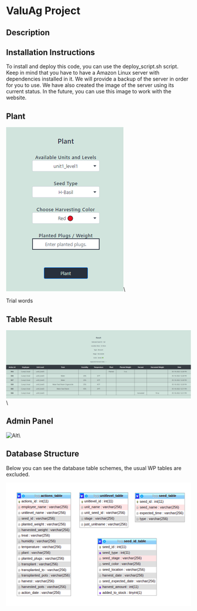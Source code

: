 # ValuAg Project

## Description

## Installation Instructions 

 To install and deploy this code, you can use the deploy_script.sh script. Keep in mind that you have to have a Amazon Linux server with dependencies installed in it. We will provide a backup of the server in order for you to use. We have also created the image of the server using its current status. In the future, you can use this image to work with the website.

 
 
 ## Plant
  ![Alt](https://github.com/valuagorg/php/blob/master/imgs/plant.png)\
  
  Trial words
  
 ## Table Result
  ![Alt](https://github.com/valuagorg/php/blob/master/imgs/searchresult.png)\
 
 ## Admin Panel
  ![Alt](https://github.com/valuagorg/php/blob/master/imgs/adminpanel.png)\
 
 ## Database Structure
 
  Below you can see the database table schemes, the usual WP tables are excluded.
  
  ![Database Structure](https://github.com/valuagorg/php/blob/master/imgs/databaseimg.png)
